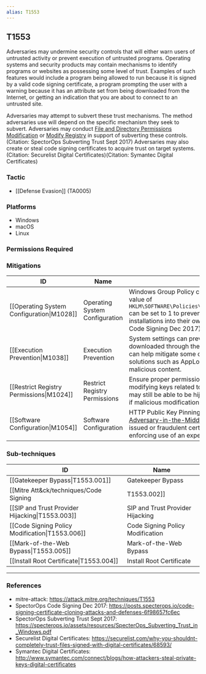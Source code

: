 ```yaml
---
alias: T1553
---
```


## T1553

Adversaries may undermine security controls that will either warn users of untrusted activity or prevent execution of untrusted programs. Operating systems and security products may contain mechanisms to identify programs or websites as possessing some level of trust. Examples of such features would include a program being allowed to run because it is signed by a valid code signing certificate, a program prompting the user with a warning because it has an attribute set from being downloaded from the Internet, or getting an indication that you are about to connect to an untrusted site.

Adversaries may attempt to subvert these trust mechanisms. The method adversaries use will depend on the specific mechanism they seek to subvert. Adversaries may conduct [File and Directory Permissions Modification](https://attack.mitre.org/techniques/T1222) or [Modify Registry](https://attack.mitre.org/techniques/T1112) in support of subverting these controls.(Citation: SpectorOps Subverting Trust Sept 2017) Adversaries may also create or steal code signing certificates to acquire trust on target systems.(Citation: Securelist Digital Certificates)(Citation: Symantec Digital Certificates) 


### Tactic
- [[Defense Evasion]] (TA0005)

### Platforms
- Windows
- macOS
- Linux

### Permissions Required

### Mitigations

| ID | Name | Description |
| --- | --- | --- |
| [[Operating System Configuration\|M1028]] | Operating System Configuration | Windows Group Policy can be used to manage root certificates and the <code>Flags</code> value of <code>HKLM\\SOFTWARE\\Policies\\Microsoft\\SystemCertificates\\Root\\ProtectedRoots</code> can be set to 1 to prevent non-administrator users from making further root installations into their own HKCU certificate store. (Citation: SpectorOps Code Signing Dec 2017) |
| [[Execution Prevention\|M1038]] | Execution Prevention | System settings can prevent applications from running that haven't been downloaded through the Apple Store (or other legitimate repositories) which can help mitigate some of these issues. Also enable application control solutions such as AppLocker and/or Device Guard to block the loading of malicious content. |
| [[Restrict Registry Permissions\|M1024]] | Restrict Registry Permissions | Ensure proper permissions are set for Registry hives to prevent users from modifying keys related to SIP and trust provider components. Components may still be able to be hijacked to suitable functions already present on disk if malicious modifications to Registry keys are not prevented. |
| [[Software Configuration\|M1054]] | Software Configuration | HTTP Public Key Pinning (HPKP) is one method to mitigate potential [Adversary-in-the-Middle](https://attack.mitre.org/techniques/T1557) situations where and adversary uses a mis-issued or fraudulent certificate to intercept encrypted communications by enforcing use of an expected certificate. (Citation: Wikipedia HPKP) |

### Sub-techniques

| ID | Name |
| --- | --- |
| [[Gatekeeper Bypass\|T1553.001]] | Gatekeeper Bypass |
| [[Mitre Att&ck/techniques/Code Signing|T1553.002]] | Code Signing |
| [[SIP and Trust Provider Hijacking\|T1553.003]] | SIP and Trust Provider Hijacking |
| [[Code Signing Policy Modification\|T1553.006]] | Code Signing Policy Modification |
| [[Mark-of-the-Web Bypass\|T1553.005]] | Mark-of-the-Web Bypass |
| [[Install Root Certificate\|T1553.004]] | Install Root Certificate |


---
### References

- mitre-attack: https://attack.mitre.org/techniques/T1553
- SpectorOps Code Signing Dec 2017: https://posts.specterops.io/code-signing-certificate-cloning-attacks-and-defenses-6f98657fc6ec
- SpectorOps Subverting Trust Sept 2017: https://specterops.io/assets/resources/SpecterOps_Subverting_Trust_in_Windows.pdf
- Securelist Digital Certificates: https://securelist.com/why-you-shouldnt-completely-trust-files-signed-with-digital-certificates/68593/
- Symantec Digital Certificates: http://www.symantec.com/connect/blogs/how-attackers-steal-private-keys-digital-certificates
